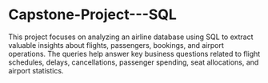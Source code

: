 # Capstone-Project---SQL
This project focuses on analyzing an airline database using SQL to extract valuable insights about flights, passengers, bookings, and airport operations. The queries help answer key business questions related to flight schedules, delays, cancellations, passenger spending, seat allocations, and airport statistics.
